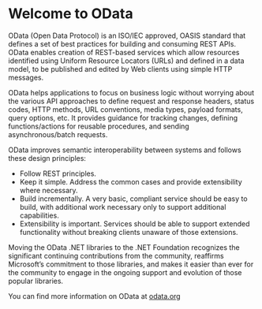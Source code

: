 # Welcome to OData

OData (Open Data Protocol) is an ISO/IEC approved, OASIS standard that defines a set of best practices for building and consuming REST APIs.
OData enables creation of REST-based services which allow resources identified using Uniform Resource Locators (URLs) and defined in a data model, to be published and edited by Web clients using simple HTTP messages.

OData helps applications to focus on business logic without worrying about the various API approaches to define request and response headers, status codes, HTTP methods, URL conventions, media types, payload formats, query options, etc.
It provides guidance for tracking changes, defining functions/actions for reusable procedures, and sending asynchronous/batch requests.

OData improves semantic interoperability between systems and follows these design principles:

- Follow REST principles.
- Keep it simple. Address the common cases and provide extensibility where necessary.
- Build incrementally. A very basic, compliant service should be easy to build, with additional work necessary only to support additional capabilities.
- Extensibility is important. Services should be able to support extended functionality without breaking clients unaware of those extensions.

Moving the OData .NET libraries to the .NET Foundation recognizes the significant continuing contributions from the community, reaffirms Microsoft’s commitment to those libraries, and makes it easier than ever for the community to engage in the ongoing support and evolution of those popular libraries.

You can find more information on OData at [odata.org](https://odata.org)
